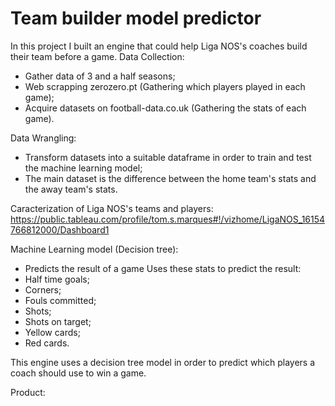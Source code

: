 # Team builder model predictor

In this project I built an engine that could help Liga NOS's coaches build their team before a game.
Data Collection: 
- Gather data of 3 and a half seasons;
- Web scrapping zerozero.pt (Gathering which players played in each game);
- Acquire datasets on football-data.co.uk (Gathering the stats of each game).

Data Wrangling:
- Transform datasets into a suitable dataframe in order to train and test the machine learning model;
- The main dataset is the difference between the home team's stats and the away team's stats.

Caracterization of Liga NOS's teams and players: https://public.tableau.com/profile/tom.s.marques#!/vizhome/LigaNOS_16154766812000/Dashboard1

Machine Learning model (Decision tree): 
- Predicts the result of a game
Uses these stats to predict the result:
- Half time goals;
- Corners;
- Fouls committed;
- Shots;
- Shots on target;
- Yellow cards;
- Red cards.


This engine uses a decision tree model in order to predict which players a coach should use to win a game.

Product:
